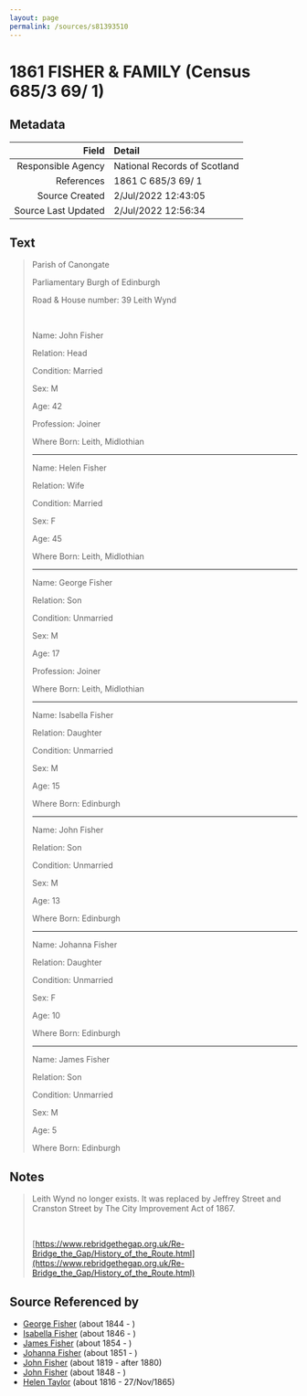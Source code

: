 ```yaml
---
layout: page
permalink: /sources/s81393510
---
```


# 1861 FISHER & FAMILY (Census 685/3 69/ 1)

## Metadata

Field | Detail
---:|:---
Responsible Agency | National Records of Scotland
References | 1861 C 685/3 69/ 1
Source Created | 2/Jul/2022 12:43:05
Source Last Updated | 2/Jul/2022 12:56:34

## Text

> Parish of Canongate
>
> Parliamentary Burgh of Edinburgh
>
> Road & House number: 39 Leith Wynd
>
> <br/>
>
> Name: John Fisher
>
> Relation: Head
>
> Condition: Married
>
> Sex: M
>
> Age: 42
>
> Profession: Joiner
>
> Where Born: Leith, Midlothian
>
> ---
>
> Name: Helen Fisher
>
> Relation: Wife
>
> Condition: Married
>
> Sex: F
>
> Age: 45
>
> Where Born: Leith, Midlothian
>
> ---
>
> Name: George Fisher
>
> Relation: Son
>
> Condition: Unmarried
>
> Sex: M
>
> Age: 17
>
> Profession: Joiner
>
> Where Born: Leith, Midlothian
>
> ---
>
> Name: Isabella Fisher
>
> Relation: Daughter
>
> Condition: Unmarried
>
> Sex: M
>
> Age: 15
>
> Where Born: Edinburgh
>
> ---
>
> Name: John Fisher
>
> Relation: Son
>
> Condition: Unmarried
>
> Sex: M
>
> Age: 13
>
> Where Born: Edinburgh
>
> ---
>
> Name: Johanna Fisher
>
> Relation: Daughter
>
> Condition: Unmarried
>
> Sex: F
>
> Age: 10
>
> Where Born: Edinburgh
>
> ---
>
> Name: James Fisher
>
> Relation: Son
>
> Condition: Unmarried
>
> Sex: M
>
> Age: 5
>
> Where Born: Edinburgh
>

## Notes

> Leith Wynd no longer exists. It was replaced by Jeffrey Street and Cranston Street by The City Improvement Act of 1867. 
>
> <br/>
>
> [https://www.rebridgethegap.org.uk/Re-Bridge_the_Gap/History_of_the_Route.html](https://www.rebridgethegap.org.uk/Re-Bridge_the_Gap/History_of_the_Route.html)
>


## Source Referenced by

* [George Fisher](../people/@35202352@-george-fisher-b1844-d.md) (about 1844 - )
* [Isabella Fisher](../people/@74012383@-isabella-fisher-b1846-d.md) (about 1846 - )
* [James Fisher](../people/@22540348@-james-fisher-b1854-d.md) (about 1854 - )
* [Johanna Fisher](../people/@76159436@-johanna-fisher-b1851-d.md) (about 1851 - )
* [John Fisher](../people/@81248806@-john-fisher-b1819-d1880.md) (about 1819 - after 1880)
* [John Fisher](../people/@60298048@-john-fisher-b1848-d.md) (about 1848 - )
* [Helen Taylor](../people/@47549486@-helen-taylor-b1816-d1865-11-27.md) (about 1816 - 27/Nov/1865)
